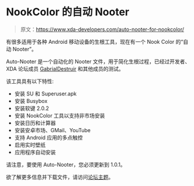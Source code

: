 # NookColor 的自动 Nooter

> 原文：<https://www.xda-developers.com/auto-nooter-for-nookcolor/>

有很多适用于各种 Android 移动设备的生根工具，现在有一个 Nook Color 的“自动 Nooter”。

Auto-Nooter 是一个自动化的 Nooter 文件，用于简化生根过程，已经过开发者、XDA 论坛成员 [GabrialDestruir](http://forum.xda-developers.com/member.php?u=2148404) 和其他成员的测试。

该工具具有以下特性:

*   安装 SU 和 Superuser.apk
*   安装 Busybox
*   安装软键 2.0.2
*   安装 NookColor 工具以支持非市场安装
*   安装日历和计算器
*   安装安卓市场、GMail、YouTube
*   支持 Android 应用的多点触控
*   启用实时壁纸
*   应用程序自动安装

请注意，要使用 Auto-Nooter，您必须更新到 1.0.1。

欲了解更多信息并下载文件，请访问[论坛主题](http://forum.xda-developers.com/showthread.php?t=872490)。